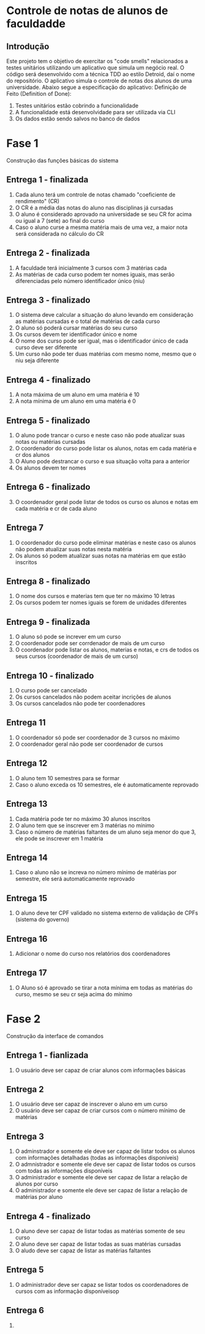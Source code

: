 # Controle de notas de alunos de faculdadde
## Introdução
Este projeto tem o objetivo de exercitar os "code smells" relacionados a testes unitários utilizando um aplicativo que simula um negócio real.
O código será desenvolvido com a técnica TDD ao estilo Detroid, daí o nome do repositório.
O aplicativo simula o controle de notas dos alunos de uma universidade. Abaixo segue a especificação do aplicativo:
Definição de Feito (Definition of Done):
1. Testes unitários estão cobrindo a funcionalidade
2. A funcionalidade está desenvolvidade para ser utilizada via CLI
3. Os dados estão sendo salvos no banco de dados
# Fase 1
Construção das funções básicas do sistema
## Entrega 1 - finalizada
1. Cada aluno terá um controle de notas chamado "coeficiente de rendimento" (CR)
2. O CR é a média das notas do aluno nas disciplinas já cursadas
3. O aluno é considerado aprovado na universidade se seu CR for acima ou igual a 7 (sete) ao final do curso
4. Caso o aluno curse a mesma matéria mais de uma vez, a maior nota será considerada no cálculo do CR
## Entrega 2 - finalizada
1. A faculdade terá inicialmente 3 cursos com 3 matérias cada
2. As matérias de cada curso podem ter nomes iguais, mas serão diferenciadas pelo número identificador único (niu)
## Entrega 3 - finalizado
1. O sistema deve calcular a situação do aluno levando em consideração as matérias cursadas e o total de matérias de cada curso
2. O aluno só poderá cursar matérias do seu curso
3. Os cursos devem ter identificador único e nome
4. O nome dos curso pode ser igual, mas o identificador único de cada curso deve ser diferente
5. Um curso não pode ter duas matérias com mesmo nome, mesmo que o niu seja diferente
## Entrega 4 - finalizado
1. A nota máxima de um aluno em uma matéria é 10
2. A nota mínima de um aluno em uma matéria é 0
## Entrega 5 - finalizado
1. O aluno pode trancar o curso e neste caso não pode atualizar suas notas ou matérias cursadas
2. O coordenador do curso pode listar os alunos, notas em cada matéria e cr dos alunos
3. O Aluno pode destrancar o curso e sua situação volta para a anterior
4. Os alunos devem ter nomes
## Entrega 6 - finalizado
3. O coordenador geral pode listar de todos os curso os alunos e notas em cada matéria e cr de cada aluno
## Entrega 7
1. O coordenador do curso pode eliminar matérias e neste caso os alunos não podem atualizar suas notas nesta matéria
2. Os alunos só podem atualizar suas notas na matérias em que estão inscritos
## Entrega 8 - finalizado
1. O nome dos cursos e materias tem que ter no máximo 10 letras
2. Os cursos podem ter nomes iguais se forem de unidades diferentes
## Entrega 9 - finalizada
1. O aluno só pode se increver em um curso
2. O coordenador pode ser corrdenador de mais de um curso
3. O coordenador pode listar os alunos, materias e notas, e crs de todos os seus cursos (coordenador de mais de um curso)
## Entrega 10 - finalizado
1. O curso pode ser cancelado
2. Os cursos cancelados não podem aceitar incrições de alunos
3. Os cursos cancelados não pode ter coordenadores
## Entrega 11
1. O coordenador só pode ser coordenador de 3 cursos no máximo
2. O coordenador geral não pode ser coordenador de cursos
## Entrega 12
1. O aluno tem 10 semestres para se formar
2. Caso o aluno exceda os 10 semestres, ele é automaticamente reprovado
## Entrega 13
1. Cada matéria pode ter no máximo 30 alunos inscritos
2. O aluno tem que se inscrever em 3 matérias no mínimo
3. Caso o número de matérias faltantes de um aluno seja menor do que 3, ele pode se inscrever em 1 matéria
## Entrega 14
1. Caso o aluno não se increva no número mínimo de matérias por semestre, ele será automaticamente reprovado
## Entrega 15
1. O aluno deve ter CPF validado no sistema externo de validação de CPFs (sistema do governo)
## Entrega 16
1. Adicionar o nome do curso nos relatórios dos coordenadores
## Entrega 17
1. O Aluno só é aprovado se tirar a nota mínima em todas as matérias do curso, mesmo se seu cr seja acima do mínimo
# Fase 2
Construção da interface de comandos 
## Entrega 1 - fianlizada
1. O usuário deve ser capaz de criar alunos com informações básicas
## Entrega 2
1. O usuário deve ser capaz de inscrever o aluno em um curso
2. O usuário deve ser capaz de criar cursos com o número mínimo de matérias
## Entrega 3
1. O adminstrador e somente ele deve ser capaz de listar todos os alunos com informações detalhadas (todas as informações disponíveis)
2. O admnistrador e somente ele deve ser capaz de listar todos os cursos com todas as informações disponíveis
3. O administrador e somente ele deve ser capaz de listar a relação de alunos por curso
4. O administrador e somente ele deve ser capaz de listar a relação de matérias por aluno
## Entrega 4 - finalizado
1. O aluno deve ser capaz de listar todas as matérias somente de seu curso
2. O aluno deve ser capaz de listar todas as suas matérias cursadas
3. O aludo deve ser capaz de listar as matérias faltantes
## Entrega 5
1. O administrador deve ser capaz se listar todos os coordenadores de cursos com as informação disponíveisop
## Entrega 6
1. 